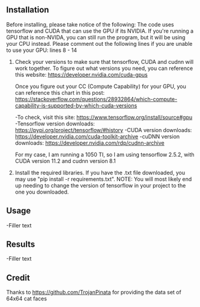 ## Installation

Before installing, please take notice of the following:
The code uses tensorflow and CUDA that can use the GPU if its NVIDIA. If you're running a GPU that is non-NVIDA, you can still run the program, but it will be using your CPU instead.
Please comment out the following lines if you are unable to use your GPU: lines 8 - 14

1. Check your versions to make sure that tensorflow, CUDA and cudnn will work together.
    To figure out what versions you need, you can reference this website: https://developer.nvidia.com/cuda-gpus

    Once you figure out your CC (Compute Capability) for your GPU, you can reference this chart in this post: https://stackoverflow.com/questions/28932864/which-compute-capability-is-supported-by-which-cuda-versions
    
    -To check, visit this site: https://www.tensorflow.org/install/source#gpu
    -Tensorflow version downloads: https://pypi.org/project/tensorflow/#history
    -CUDA version downloads: https://developer.nvidia.com/cuda-toolkit-archive
    -cuDNN version downloads: https://developer.nvidia.com/rdp/cudnn-archive


    For my case, I am running a 1050 TI, so I am using tensorflow 2.5.2, with CUDA version 11.2 and cudnn version 8.1


2. Install the required libraries. If you have the .txt file downloaded, you may use "pip install -r requirements.txt".
    NOTE: You will most likely end up needing to change the version of tensorflow in your project to the one you downloaded.

## Usage

-Filler text

## Results

-Filler text

## Credit

Thanks to https://github.com/TrojanPinata for providing the data set of 64x64 cat faces

